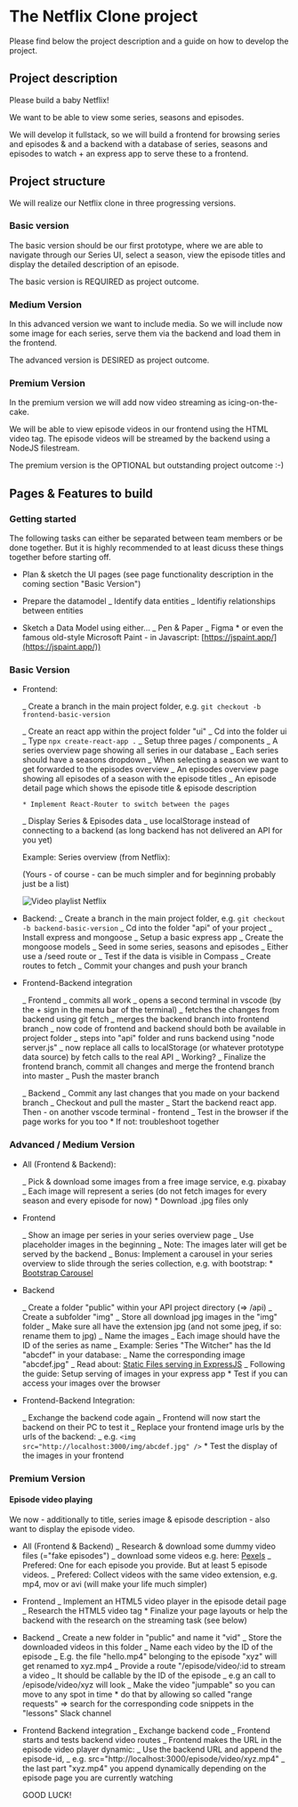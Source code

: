 # The Netflix Clone project

Please find below the project description and a guide on how to develop the project.

## Project description

Please build a baby Netflix!

We want to be able to view some series, seasons and episodes.

We will develop it fullstack, so we will build a frontend for browsing series and episodes & and a backend with a database of series, seasons and episodes to watch + an express app to serve these to a frontend.

## Project structure

We will realize our Netflix clone in three progressing versions.

### Basic version

The basic version should be our first prototype, where we are able to navigate through our Series UI, select a season, view the episode titles and display the detailed description of an episode.

The basic version is REQUIRED as project outcome.

### Medium Version

In this advanced version we want to include media. So we will include now some image for each series, serve them via the backend and load them in the frontend.

The advanced version is DESIRED as project outcome.

### Premium Version

In the premium version we will add now video streaming as icing-on-the-cake.

We will be able to view episode videos in our frontend using the HTML video tag. The episode videos will be streamed by the backend using a NodeJS filestream.

The premium version is the OPTIONAL but outstanding project outcome :-)

## Pages & Features to build

### Getting started

The following tasks can either be separated between team members or be done together. But it is highly recommended to at least dicuss these things together before starting off.

- Plan & sketch the UI pages (see page functionality description in the coming section "Basic Version")

- Prepare the datamodel
  _ Identify data entities
  _ Identifiy relationships between entities

- Sketch a Data Model using either...
  _ Pen & Paper
  _ Figma \* or even the famous old-style Microsoft Paint - in Javascript: [https://jspaint.app/](https://jspaint.app/))

### Basic Version

- Frontend:

  \_ Create a branch in the main project folder, e.g. `git checkout -b frontend-basic-version`

  _ Create an react app within the project folder "ui"
  _ Cd into the folder ui
  \_ Type `npx create-react-app .`
  _ Setup three pages / components
  _ A series overview page showing all series in our database
  _ Each series should have a seasons dropdown
  _ When selecting a season we want to get forwarded to the episodes overview
  _ An episodes overview page showing all episodes of a season with the episode titles
  _ An episode detail page which shows the episode title & episode description

      * Implement React-Router to switch between the pages

  _ Display Series & Episodes data
  _ use localStorage instead of connecting to a backend (as long backend has not delivered an API for you yet)

  Example: Series overview (from Netflix):

  (Yours - of course - can be much simpler and for beginning probably just be a list)

  ![Video playlist Netflix](https://miro.medium.com/max/1980/0*dg93Y74EKQD50dC-)

- Backend:
  _ Create a branch in the main project folder, e.g. `git checkout -b backend-basic-version`
  _ Cd into the folder "api" of your project
  _ Install express and mongoose
  _ Setup a basic express app
  _ Create the mongoose models
  _ Seed in some series, seasons and episodes
  _ Either use a /seed route or
  _ Test if the data is visible in Compass
  _ Create routes to fetch
  _ Commit your changes and push your branch

- Frontend-Backend integration

  _ Frontend
  _ commits all work
  _ opens a second terminal in vscode (by the + sign in the menu bar of the terminal)
  _ fetches the changes from backend using git fetch
  _ merges the backend branch into frontend branch
  _ now code of frontend and backend should both be available in project folder
  _ steps into "api" folder and runs backend using "node server.js"
  _ now replace all calls to localStorage (or whatever prototype data source) by fetch calls to the real API
  _ Working?
  _ Finalize the frontend branch, commit all changes and merge the frontend branch into master
  \_ Push the master branch

  _ Backend
  _ Commit any last changes that you made on your backend branch
  _ Checkout and pull the master
  _ Start the backend react app. Then - on another vscode terminal - frontend
  \_ Test in the browser if the page works for you too \* If not: troubleshoot together

### Advanced / Medium Version

- All (Frontend & Backend):

  _ Pick & download some images from a free image service, e.g. pixabay
  _ Each image will represent a series (do not fetch images for every season and every episode for now) \* Download .jpg files only

- Frontend

  _ Show an image per series in your series overview page
  _ Use placeholder images in the beginning
  _ Note: The images later will get be served by the backend
  _ Bonus: Implement a carousel in your series overview to slide through the series collection, e.g. with bootstrap: \* [Bootstrap Carousel](https://www.w3schools.com/bootstrap/bootstrap_carousel.asp)

- Backend

  _ Create a folder "public" within your API project directory (=> /api)
  _ Create a subfolder "img"
  _ Store all download jpg images in the "img" folder
  _ Make sure all have the extension jpg (and not some jpeg, if so: rename them to jpg)
  _ Name the images
  _ Each image should have the ID of the series as name
  _ Example: Series "The Witcher" has the Id "abcdef" in your database:
  _ Name the corresponding image "abcdef.jpg"
  _ Read about: [Static Files serving in ExpressJS](https://expressjs.com/en/starter/static-files.html)
  _ Following the guide: Setup serving of images in your express app \* Test if you can access your images over the browser

- Frontend-Backend Integration:

  _ Exchange the backend code again
  _ Frontend will now start the backend on their PC to test it
  _ Replace your frontend image urls by the urls of the backend:
  _ e.g. `<img src="http://localhost:3000/img/abcdef.jpg" />` \* Test the display of the images in your frontend

### Premium Version

#### Episode video playing

We now - additionally to title, series image & episode description - also want to display the episode video.

- All (Frontend & Backend)
  _ Research & download some dummy video files (="fake episodes")
  _ download some videos e.g. here: [Pexels](https://www.pexels.com/videos/)
  _ Prefered: One for each episode you provide. But at least 5 episode videos.
  _ Prefered: Collect videos with the same video extension, e.g. mp4, mov or avi (will make your life much simpler)

- Frontend
  _ Implement an HTML5 video player in the episode detail page
  _ Research the HTML5 video tag \* Finalize your page layouts or help the backend with the research on the streaming task (see below)

- Backend
  _ Create a new folder in "public" and name it "vid"
  _ Store the downloaded videos in this folder
  _ Name each video by the ID of the episode
  _ E.g. the file "hello.mp4" belonging to the episode "xyz" will get renamed to xyz.mp4
  _ Provide a route "/episode/video/:id to stream a video
  _ It should be callable by the ID of the episode
  _ e.g an call to /episode/video/xyz will look
  _ Make the video "jumpable" so you can move to any spot in time \* do that by allowing so called "range requests" => search for the corresponding code snippets in the "lessons" Slack channel

- Frontend Backend integration
  _ Exchange backend code
  _ Frontend starts and tests backend video routes
  _ Frontend makes the URL in the episode video player dynamic:
  _ Use the backend URL and append the episode-id,
  _ e.g. src="http://localhost:3000/episode/video/xyz.mp4"
  _ the last part "xyz.mp4" you append dynamically depending on the episode page you are currently watching

  GOOD LUCK!

